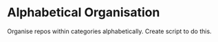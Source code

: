 # Alphabetical Organisation

Organise repos within categories alphabetically. Create script to do this.
